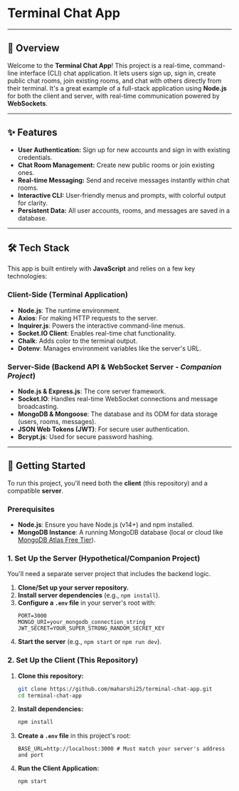 # Terminal Chat App

-----

## 🚀 Overview

Welcome to the **Terminal Chat App**\! This project is a real-time, command-line interface (CLI) chat application. It lets users sign up, sign in, create public chat rooms, join existing rooms, and chat with others directly from their terminal. It's a great example of a full-stack application using **Node.js** for both the client and server, with real-time communication powered by **WebSockets**.

-----

## ✨ Features

  * **User Authentication:** Sign up for new accounts and sign in with existing credentials.
  * **Chat Room Management:** Create new public rooms or join existing ones.
  * **Real-time Messaging:** Send and receive messages instantly within chat rooms.
  * **Interactive CLI:** User-friendly menus and prompts, with colorful output for clarity.
  * **Persistent Data:** All user accounts, rooms, and messages are saved in a database.

-----

## 🛠️ Tech Stack

This app is built entirely with **JavaScript** and relies on a few key technologies:

### Client-Side (Terminal Application)

  * **Node.js**: The runtime environment.
  * **Axios**: For making HTTP requests to the server.
  * **Inquirer.js**: Powers the interactive command-line menus.
  * **Socket.IO Client**: Enables real-time chat functionality.
  * **Chalk**: Adds color to the terminal output.
  * **Dotenv**: Manages environment variables like the server's URL.

### Server-Side (Backend API & WebSocket Server - *Companion Project*)

  * **Node.js & Express.js**: The core server framework.
  * **Socket.IO**: Handles real-time WebSocket connections and message broadcasting.
  * **MongoDB & Mongoose**: The database and its ODM for data storage (users, rooms, messages).
  * **JSON Web Tokens (JWT)**: For secure user authentication.
  * **Bcrypt.js**: Used for secure password hashing.

-----

## 🚀 Getting Started

To run this project, you'll need both the **client** (this repository) and a compatible **server**.

### Prerequisites

  * **Node.js**: Ensure you have Node.js (v14+) and npm installed.
  * **MongoDB Instance**: A running MongoDB database (local or cloud like [MongoDB Atlas Free Tier](https://www.google.com/search?q=https://www.mongodb.com/cloud/atlas/lp/try4)).

### 1\. Set Up the Server (Hypothetical/Companion Project)

You'll need a separate server project that includes the backend logic.

1.  **Clone/Set up your server repository.**
2.  **Install server dependencies** (e.g., `npm install`).
3.  **Configure a `.env` file** in your server's root with:
    ```env
    PORT=3000
    MONGO_URI=your_mongodb_connection_string
    JWT_SECRET=YOUR_SUPER_STRONG_RANDOM_SECRET_KEY
    ```
4.  **Start the server** (e.g., `npm start` or `npm run dev`).

### 2\. Set Up the Client (This Repository)

1.  **Clone this repository:**
    ```bash
    git clone https://github.com/maharshi25/terminal-chat-app.git
    cd terminal-chat-app
    ```
2.  **Install dependencies:**
    ```bash
    npm install
    ```
3.  **Create a `.env` file** in this project's root:
    ```env
    BASE_URL=http://localhost:3000 # Must match your server's address and port
    ```
4.  **Run the Client Application:**
    ```bash
    npm start
    ```
